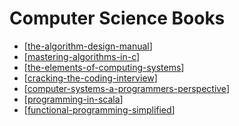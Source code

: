 Computer Science Books
===

- [[the-algorithm-design-manual]]
- [[mastering-algorithms-in-c]]
- [[the-elements-of-computing-systems]]
- [[cracking-the-coding-interview]]
- [[computer-systems-a-programmers-perspective]]
- [[programming-in-scala]]
- [[functional-programming-simplified]]

[//begin]: # "Autogenerated link references for markdown compatibility"
[the-algorithm-design-manual]: the-algorithm-design-manual/the-algorithm-design-manual.md "The Algorithm Design Manual"
[mastering-algorithms-in-c]: mastering-algorithms-in-c/mastering-algorithms-in-c.md "Mastering Algorithms in C"
[the-elements-of-computing-systems]: the-elements-of-computing-systems/the-elements-of-computing-systems.md "The Elements of Computing Systems"
[cracking-the-coding-interview]: cracking-the-coding-interview/cracking-the-coding-interview.md "Cracking the Coding Interview"
[computer-systems-a-programmers-perspective]: computer-systems-a-programmers-perspective/computer-systems-a-programmers-perspective.md "Computer Systems A Programmers Perspective"
[programming-in-scala]: programming-in-scala/programming-in-scala.md "Programming in Scala"
[functional-programming-simplified]: functional-programming-simplified/functional-programming-simplified.md "Functional Programming Simplified"
[//end]: # "Autogenerated link references"
